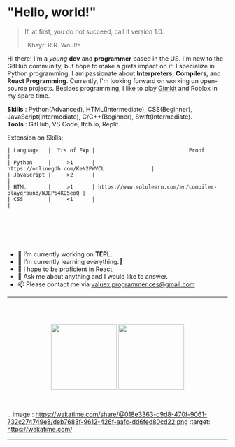 # "Hello, world!"

> If, at first, you do not succeed, call it version 1.0. 
>
> -Khayri R.R. Woulfe

Hi there! I'm a *young* **dev** and **programmer** based in the US. I'm new to the GitHub community, but hope to make a greta impact on it! I specialize in Python programming. I am passionate about **Interpreters**, **Compilers**, and **React Programming**. Currently, I'm looking forward on working on open-source projects. Besides programming, I like to play [Gimkit](https://www.gimkit.com/) and Roblox in my spare time. 

**Skills** : Python(Advanced), HTML(Intermediate), CSS(Beginner), JavaScript(Intermediate), C/C++(Beginner), Swift(Intermediate). <br>
**Tools** : GitHub, VS Code, Itch.io, Replit.  

Extension on Skills: <br>
```
| Language   |  Yrs of Exp |                              Proof                            | 
| Python     |     >1      |                 https://onlinegdb.com/KeN2PWVCL               | 
| JavaScript |     >2      |                                                               | 
| HTML       |     >1      | https://www.sololearn.com/en/compiler-playground/WJEP54KD5eoQ | 
| CSS        |     <1      |                                                               | 
```
<br>
<br>
<!--START_SECTION:waka-->

<!--END_SECTION:waka-->
<br>
<br>

* 🔭 I’m currently working on **TEPL**.
* 🌱 I’m currently learning everything.🤣
* 🤔 I hope to be proficient in React. 
* 💬 Ask me about anything and I would like to answer.
* 📫 Please contact me via valuex.programmer.ces@gmail.com

-----


 <br>
 <br>
 <p align="center">
  <img height="150" src="https://github-readme-stats.vercel.app/api/top-langs/?username=TENTHER101&layout=compact&hide=html&theme=dracula"/>
 
  
  <img height="150" src="https://github-readme-stats.vercel.app/api?username=TENTHER101&count_private=true&show_icons=true&theme=dracula&include_all_commits=true"/>
  </P><br>
  
 .. image:: https://wakatime.com/share/@018e3363-d9d8-470f-9061-732c274749e8/deb7683f-9612-426f-aafc-dd6fed80cd22.png
    :target: https://wakatime.com/
 
 
----------------
